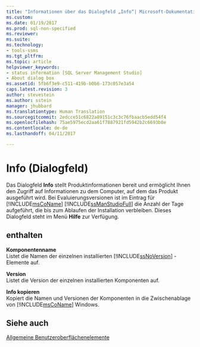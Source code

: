 ```yaml
---
title: "Informationen über das Dialogfeld „Info“| Microsoft-Dokumentation"
ms.custom: 
ms.date: 01/19/2017
ms.prod: sql-non-specified
ms.reviewer: 
ms.suite: 
ms.technology:
- tools-ssms
ms.tgt_pltfrm: 
ms.topic: article
helpviewer_keywords:
- status information [SQL Server Management Studio]
- About dialog box
ms.assetid: 5fb6f3e9-c511-419b-b0b6-173c057e3a54
caps.latest.revision: 3
author: stevestein
ms.author: sstein
manager: jhubbard
ms.translationtype: Human Translation
ms.sourcegitcommit: 2edcce51c6822a89151c3c3c76fbaacb5edd54f4
ms.openlocfilehash: 75ae5975ecd2aa61f7887921fd5942b2c6693b0e
ms.contentlocale: de-de
ms.lasthandoff: 04/11/2017

---
```

# <a name="about-dialog-box"></a>Info (Dialogfeld)
Das Dialogfeld **Info** stellt Produktinformationen bereit und ermöglicht Ihnen den Zugriff auf Informationen zu dem Computer, auf dem das Produkt ausgeführt wird. Bei Evaluierungsversionen ist im Eintrag für [!INCLUDE[msCoName](../includes/msconame_md.md)] [!INCLUDE[ssManStudioFull](../includes/ssmanstudiofull_md.md)] die Anzahl der Tage aufgeführt, die bis zum Ablaufen der Installation verbleiben. Dieses Dialogfeld steht im Menü **Hilfe** zur Verfügung.  
  
## <a name="options"></a>enthalten  
**Komponentenname**  
Listet die Namen der einzelnen installierten [!INCLUDE[ssNoVersion](../includes/ssnoversion_md.md)] -Elemente auf.  
  
**Version**  
Listet die Version der einzelnen installierten Komponenten auf.  
  
**Info kopieren**  
Kopiert die Namen und Versionen der Komponenten in die Zwischenablage von [!INCLUDE[msCoName](../includes/msconame_md.md)] Windows.  
  
## <a name="see-also"></a>Siehe auch  
[Allgemeine Benutzeroberflächenelemente](../ssms/general-user-interface-elements.md)  
  


